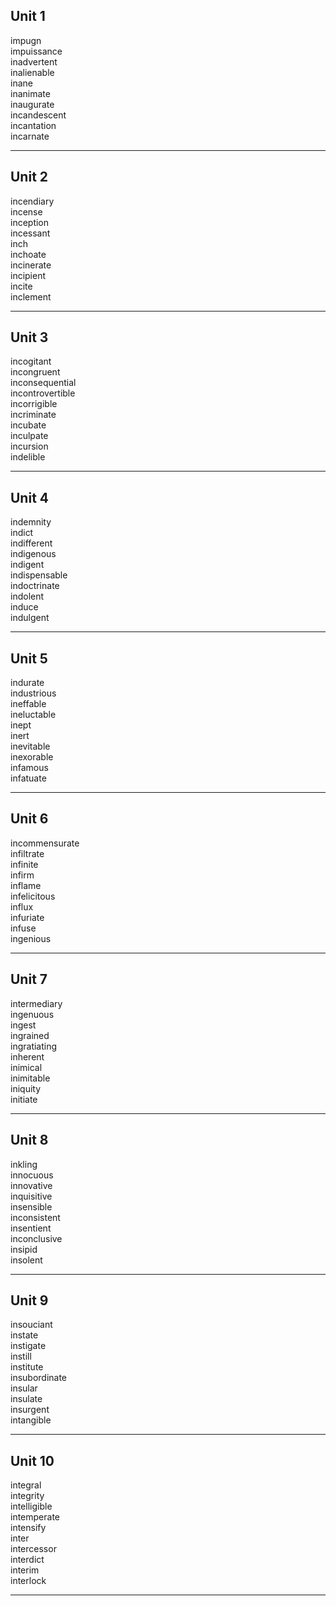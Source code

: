 ## Unit 1

impugn  
impuissance  
inadvertent  
inalienable  
inane  
inanimate  
inaugurate  
incandescent  
incantation  
incarnate  

-----

## Unit 2

incendiary  
incense  
inception  
incessant  
inch  
inchoate  
incinerate  
incipient  
incite  
inclement  

-----

## Unit 3

incogitant  
incongruent  
inconsequential  
incontrovertible  
incorrigible  
incriminate  
incubate  
inculpate  
incursion  
indelible  

-----

## Unit 4

indemnity  
indict  
indifferent  
indigenous  
indigent  
indispensable  
indoctrinate  
indolent  
induce  
indulgent   

-----

## Unit 5

indurate  
industrious  
ineffable  
ineluctable  
inept  
inert  
inevitable  
inexorable  
infamous  
infatuate  

-----

## Unit 6

incommensurate  
infiltrate  
infinite  
infirm  
inflame  
infelicitous  
influx  
infuriate  
infuse  
ingenious  

-----

## Unit 7

intermediary  
ingenuous  
ingest  
ingrained  
ingratiating  
inherent  
inimical  
inimitable  
iniquity  
initiate  

-----

## Unit 8

inkling  
innocuous  
innovative  
inquisitive  
insensible  
inconsistent  
insentient  
inconclusive  
insipid  
insolent  

-----

## Unit 9

insouciant  
instate  
instigate  
instill  
institute  
insubordinate  
insular  
insulate  
insurgent  
intangible  

-----

## Unit 10

integral  
integrity  
intelligible  
intemperate  
intensify  
inter  
intercessor  
interdict  
interim  
interlock  

-----

